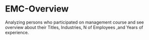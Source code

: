 # EMC-Overview
Analyzing persons who participated on management course and see overview about their Titles, Industries, N of Employees ,and Years of experience.
